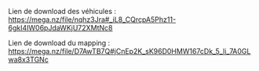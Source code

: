 Lien de download des véhicules : 
https://mega.nz/file/nqhz3Jra#_iL8_CQrcpA5Phz11-6gkI4IW06pJdaWKjU72XMtNc8

Lien de download du mapping :
https://mega.nz/file/D7AwTB7Q#jCnEp2K_sK96D0HMW167cDk_5_li_7A0GLwa8x3TGNc